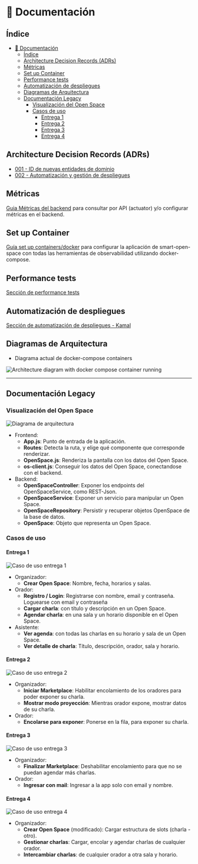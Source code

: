 
# :scroll: Documentación

## Índice
- [:scroll: Documentación](#scroll-documentación)
  - [Índice](#índice)
  - [Architecture Decision Records (ADRs)](#architecture-decision-records-adrs)
  - [Métricas](#métricas)
  - [Set up Container](#set-up-container)
  - [Performance tests](#performance-tests)
  - [Automatización de despliegues](#automatización-de-despliegues)
  - [Diagramas de Arquitectura](#diagramas-de-arquitectura)
  - [Documentación Legacy](#documentación-legacy)
    - [Visualización del Open Space](#visualización-del-open-space)
    - [Casos de uso](#casos-de-uso)
      - [Entrega 1](#entrega-1)
      - [Entrega 2](#entrega-2)
      - [Entrega 3](#entrega-3)
      - [Entrega 4](#entrega-4)

## Architecture Decision Records (ADRs)

- [001 - ID de nuevas entidades de dominio](/docs/adrs/001_id_nuevas_entidades_dominio.md)
- [002 - Automatización y gestión de despliegues](/docs/adrs/002_automatizacion_y_gestion_de_despliegues.md)

## Métricas

[Guia Métricas del backend](/docs/metrics/metrics-backend.md) para consultar por API (actuator) y/o configurar métricas en el backend.

## Set up Container

[Guía set up containers/docker](/docs/container/README.md) para configurar la aplicación de smart-open-space con todas las herramientas de observabilidad utilizando docker-compose.

## Performance tests

[Sección de performance tests](/docs/performance_test/README.md)

## Automatización de despliegues

[Sección de automatización de despliegues - Kamal](/docs/kamal/README.md)

## Diagramas de Arquitectura

- Diagrama actual de docker-compose containers

![Architecture diagram with docker compose container running](/docs/assets/sos_architecture_diagram.drawio.png)

---
## Documentación Legacy

### Visualización del Open Space

![Diagrama de arquitectura](/docs/other/Arquitectura.png)

- Frontend:
  - **App.js**: Punto de entrada de la aplicación.
  - **Routes**: Detecta la ruta, y elige qué componente que corresponde renderizar.
  - **OpenSpace.js**: Renderiza la pantalla con los datos del Open Space.
  - **os-client.js**: Conseguir los datos del Open Space, conectandose con el backend.
- Backend:
  - **OpenSpaceController**: Exponer los endpoints del OpenSpaceService, como REST-Json.
  - **OpenSpaceService**: Exponer un servicio para manipular un Open Space.
  - **OpenSpaceRepository**: Persistir y recuperar objetos OpenSpace de la base de datos.
  - **OpenSpace**: Objeto que representa un Open Space.

### Casos de uso
#### Entrega 1
![Caso de uso entrega 1](/docs/other/CasoDeUso.png)
- Organizador:
  - **Crear Open Space**: Nombre, fecha, horarios y salas.
- Orador:
  - **Registro / Login**: Registrarse con nombre, email y contraseña. Loguearse con email y contraseña
  - **Cargar charla**: con título y descripción en un Open Space.
  - **Agendar charla**: en una sala y un horario disponible en el Open Space.
- Asistente:
  - **Ver agenda**: con todas las charlas en su horario y sala de un Open Space.
  - **Ver detalle de charla**: Título, descripción, orador, sala y horario.

#### Entrega 2
![Caso de uso entrega 2](/docs/other/CasoDeUso2.png)
- Organizador:
  - **Iniciar Marketplace**: Habilitar encolamiento de los oradores para poder exponer su charla.
  - **Mostrar modo proyección**: Mientras orador expone, mostrar datos de su charla.
- Orador:
  - **Encolarse para exponer**: Ponerse en la fila, para exponer su charla.

#### Entrega 3
![Caso de uso entrega 3](/docs/other/CasoDeUso3.png)
- Organizador:
  - **Finalizar Marketplace**: Deshabilitar encolamiento para que no se puedan agendar más charlas.
- Orador:
  - **Ingresar con mail**: Ingresar a la app solo con email y nombre.

#### Entrega 4
![Caso de uso entrega 4](/docs/other/CasoDeUso4.png)
- Organizador:
  - **Crear Open Space** (modificado): Cargar estructura de slots (charla - otro).
  - **Gestionar charlas**: Cargar, encolar y agendar charlas de cualquier orador.
  - **Intercambiar charlas**: de cualquier orador a otra sala y horario.

